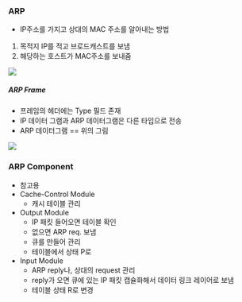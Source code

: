 ### ARP

- IP주소를 가지고 상대의 MAC 주소를 알아내는 방법

1. 목적지 IP를 적고 브로드캐스트를 보냄
2. 해당하는 호스트가 MAC주소를 보내줌

<img src="https://github.com/L-Hyun/L-Hyun.github.io/blob/main/assets/Network/23-1.png?raw=true"/>

##### ARP Frame

- 프레임의 헤더에는 Type 필드 존재
- IP 데이터 그램과 ARP 데이터그램은 다른 타입으로 전송
- ARP 데이터그램 == 위의 그림

<img src="https://github.com/L-Hyun/L-Hyun.github.io/blob/main/assets/Network/23-1.png?raw=true"/>

### ARP Component

- 참고용
- Cache-Control Module
  - 캐시 테이블 관리
- Output Module
  - IP 패킷 들어오면 테이블 확인
  - 없으면 ARP req. 보냄
  - 큐를 만들어 관리
  - 테이블에서 상태 P로
- Input Module
  - ARP reply나, 상대의 request 관리
  - reply가 오면 큐에 있는 IP 패킷 캡슐화해서 데이터 링크 레이어로 보냄
  - 테이블 상태 R로 변경
